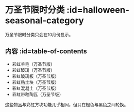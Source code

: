 # 万圣节限时分类 :id=halloween-seasonal-category

万圣节限时分类只会在10月份显示。

## 内容 :id=table-of-contents

- 彩虹羊毛（万圣节版）
- 彩虹玻璃（万圣节版）
- 彩虹玻璃板（万圣节版）
- 彩虹粘土块（万圣节版）
- 彩虹混凝土（万圣节版）
- 彩虹带釉陶瓦（万圣节版）

这些物品与彩虹方块功能几乎相同，但只在橙色与黑色之间轮换。
